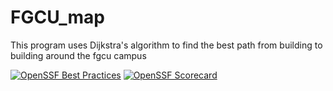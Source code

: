 # FGCU_map
This program uses Dijkstra's algorithm to find the best path from building to building around the fgcu campus 

[![OpenSSF Best Practices](https://www.bestpractices.dev/projects/10260/badge)](https://www.bestpractices.dev/projects/10260) 
[![OpenSSF Scorecard](https://api.scorecard.dev/projects/github.com/AsianTaquito/FGCU_map/badge)](https://scorecard.dev/viewer/?uri=github.com/AsianTaquito/FGCU_map)
